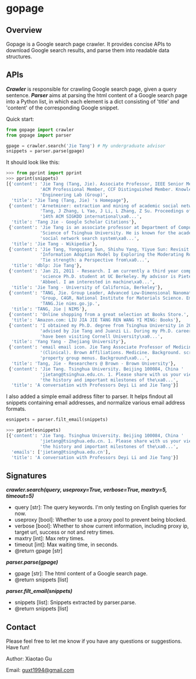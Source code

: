 # gopage

## Overview

Gopage is a Google search page crawler. It provides concise APIs to download Google search results, and parse them into readable data structures.



## APIs

***Crawler*** is responsible for crawling Google search page, given a query sentence. ***Parser*** aims at parsing the html content of a Google search page into a Python list, in which each element is a dict consisting of 'title' and 'content' of the corresponding Google snippet. 

Quick start:

```python
from gopage import crawler
from gopage import parser

gpage = crawler.search('Jie Tang') # My undergraduate advisor
snippets = parser.parse(gpage)
```

It should look like this:

```python
>>> from pprint import pprint
>>> pprint(snippets)
[{'content': 'Jie Tang (Tang, Jie). Associate Professor, IEEE Senior Member, '
             'ACM Professional Member, CCF Distinguished Member. Knowledge '
             'Engineering Lab (Group)',
  'title': "Jie Tang (Tang, Jie) 's Homepage"},
 {'content': 'Arnetminer: extraction and mining of academic social networks. J '
             'Tang, J Zhang, L Yao, J Li, L Zhang, Z Su. Proceedings of the '
             '14th ACM SIGKDD international\xa0...',
  'title': 'Tang Jie - Google Scholar Citations'},
 {'content': 'Jie Tang is an associate professor at Department of Computer '
             'Science of Tsinghua University. He is known for the academic '
             'social network search system\xa0...',
  'title': 'Jie Tang - Wikipedia'},
 {'content': 'Jie Tang, Yongqiang Sun, Shishu Yang, Yiyue Sun: Revisit the '
             'Information Adoption Model by Exploring the Moderating Role of '
             'Tie strength: a Perspective from\xa0...',
  'title': 'dblp: Jie Tang'},
 {'content': 'Jan 21, 2011 - Research. I am currently a third year computer '
             'science Ph.D. student at UC Berkeley. My advisor is Pieter '
             'Abbeel. I am interested in machine\xa0...',
  'title': 'Jie Tang - University of California, Berkeley'},
 {'content': 'TANG, Jie. Group Leader, Advanced Low-Dimensional Nanomaterials '
             'Group, C4GR, National Institute for Materials Science. Email: '
             'TANG.Jie nims.go.jp.',
  'title': 'TANG, Jie | NIMS'},
 {'content': 'Online shopping from a great selection at Books Store.',
  'title': 'Amazon.com: LIU JIA JIE TANG REN WANG YI MING: Books'},
 {'content': 'I obtained my Ph.D. degree from Tsinghua University in 2016, '
             'advised by Jie Tang and Juanzi Li. During my Ph.D. career, I '
             'have been visiting Cornell University\xa0...',
  'title': 'Yang Yang - Zhejiang University'},
 {'content': 'email email icon. Jie Tang Associate Professor of Medicine '
             '(Clinical). Brown Affiliations. Medicine. Background. scroll to '
             'property group menus. Background\xa0...',
  'title': 'Tang, Jie - Researchers @ Brown - Brown University'},
 {'content': 'Jie Tang. Tsinghua University. Beijing 100084, China '
             'jietang@tsinghua.edu.cn. 1. Please share with us your view on '
             'the history and important milestones of the\xa0...',
  'title': 'A conversation with Professors Deyi Li and Jie Tang'}]
```

I also added a simple email address filter to parser. It helps findout all snippets containing email addresses, and normalize various email address formats.

```python
esnippets = parser.filt_email(snippets)

>>> pprint(esnippets)
[{'content': 'Jie Tang. Tsinghua University. Beijing 100084, China '
             'jietang@tsinghua.edu.cn. 1. Please share with us your view on '
             'the history and important milestones of the\xa0...',
  'emails': ['jietang@tsinghua.edu.cn'],
  'title': 'A conversation with Professors Deyi Li and Jie Tang'}]
```



## Signatures

***crawler.search(query, useproxy=True, verbose=True, maxtry=5, timeout=5)***

* query [str]: The query keywords. I'm only testing on English queries for now.
* useproxy [bool]: Whether to use a proxy pool to prevent being blocked.
* verbose [bool]:  Whether to show current information, including proxy ip, target url, success or not and retry times.
* maxtry [int]: Max retry times.
* timeout [int]: Max waiting time, in seconds.
* @return gpage [str]

***parser.parse(gpage)***

* gpage [str]: The html content of a Google search page.
* @return snippets [list]

***parser.filt_email(snippets)***

* snippets [list]: Snippets extracted by parser.parse.
* @return snippets [list]



## Contact

Please feel free to let me know if you have any questions or suggestions. Have fun!

Author: Xiaotao Gu

Email: guxt1994@gmail.com